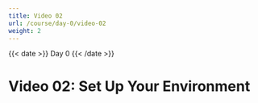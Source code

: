 ```yaml
---
title: Video 02
url: /course/day-0/video-02
weight: 2
---
```


{{< date >}} Day 0 {{< /date >}}

# Video 02: Set Up Your Environment

